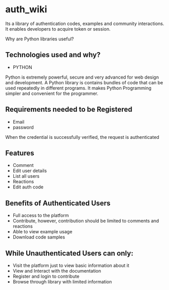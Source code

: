 # auth_wiki

Its a library of authentication codes, examples and community interactions. It enables developers to acquire token or session.

Why are Python libraries useful?

## Technologies used and why?

* PYTHON

Python is extremely powerful, secure and very advanced for web design and development.
A Python library is contains bundles of code that can be used repeatedly in different programs. It makes Python Programming simpler and convenient for the programmer. 

## Requirements needed to be Registered

* Email
* password 

When the credential is successfully verified, the request is authenticated

## Features
 * Comment
 * Edit user details
 * List all users
 * Reactions
 * Edit auth code

## Benefits of Authenticated Users

* Full access to the platform
* Contribute, however, contribution should be limited to comments and
  reactions
* Able to view example usage
* Download code samples

## While Unauthenticated Users can only:

* Visit the platform just to view basic information about it
* View and Interact with the documentation
* Register and login to contribute
* Browse through library with limited information
